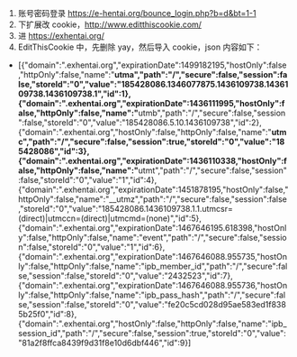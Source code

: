 <ol>
<li>账号密码登录 <a href="https://e-hentai.org/bounce_login.php?b=d&amp;bt=1-1">https://e-hentai.org/bounce_login.php?b=d&amp;bt=1-1</a></li>
<li>下扩展改 cookie，<a href="http://www.editthiscookie.com/">http://www.editthiscookie.com/</a></li>
<li>进 <a href="https://exhentai.org/">https://exhentai.org/</a></li>
<li>EditThisCookie 中，先删除 yay，然后导入 cookie，json 内容如下：</li>
</ol>
<ul>
<li>[{&quot;domain&quot;:&quot;.exhentai.org&quot;,&quot;expirationDate&quot;:1499182195,&quot;hostOnly&quot;:false,&quot;httpOnly&quot;:false,&quot;name&quot;:&quot;<strong>utma&quot;,&quot;path&quot;:&quot;/&quot;,&quot;secure&quot;:false,&quot;session&quot;:false,&quot;storeId&quot;:&quot;0&quot;,&quot;value&quot;:&quot;185428086.1346077875.1436109738.1436109738.1436109738.1&quot;,&quot;id&quot;:1},{&quot;domain&quot;:&quot;.exhentai.org&quot;,&quot;expirationDate&quot;:1436111995,&quot;hostOnly&quot;:false,&quot;httpOnly&quot;:false,&quot;name&quot;:&quot;</strong>utmb&quot;,&quot;path&quot;:&quot;/&quot;,&quot;secure&quot;:false,&quot;session&quot;:false,&quot;storeId&quot;:&quot;0&quot;,&quot;value&quot;:&quot;185428086.5.10.1436109738&quot;,&quot;id&quot;:2},{&quot;domain&quot;:&quot;.exhentai.org&quot;,&quot;hostOnly&quot;:false,&quot;httpOnly&quot;:false,&quot;name&quot;:&quot;<strong>utmc&quot;,&quot;path&quot;:&quot;/&quot;,&quot;secure&quot;:false,&quot;session&quot;:true,&quot;storeId&quot;:&quot;0&quot;,&quot;value&quot;:&quot;185428086&quot;,&quot;id&quot;:3},{&quot;domain&quot;:&quot;.exhentai.org&quot;,&quot;expirationDate&quot;:1436110338,&quot;hostOnly&quot;:false,&quot;httpOnly&quot;:false,&quot;name&quot;:&quot;</strong>utmt&quot;,&quot;path&quot;:&quot;/&quot;,&quot;secure&quot;:false,&quot;session&quot;:false,&quot;storeId&quot;:&quot;0&quot;,&quot;value&quot;:&quot;1&quot;,&quot;id&quot;:4},{&quot;domain&quot;:&quot;.exhentai.org&quot;,&quot;expirationDate&quot;:1451878195,&quot;hostOnly&quot;:false,&quot;httpOnly&quot;:false,&quot;name&quot;:&quot;__utmz&quot;,&quot;path&quot;:&quot;/&quot;,&quot;secure&quot;:false,&quot;session&quot;:false,&quot;storeId&quot;:&quot;0&quot;,&quot;value&quot;:&quot;185428086.1436109738.1.1.utmcsr=(direct)|utmccn=(direct)|utmcmd=(none)&quot;,&quot;id&quot;:5},{&quot;domain&quot;:&quot;.exhentai.org&quot;,&quot;expirationDate&quot;:1467646195.618398,&quot;hostOnly&quot;:false,&quot;httpOnly&quot;:false,&quot;name&quot;:&quot;event&quot;,&quot;path&quot;:&quot;/&quot;,&quot;secure&quot;:false,&quot;session&quot;:false,&quot;storeId&quot;:&quot;0&quot;,&quot;value&quot;:&quot;1&quot;,&quot;id&quot;:6},{&quot;domain&quot;:&quot;.exhentai.org&quot;,&quot;expirationDate&quot;:1467646088.955735,&quot;hostOnly&quot;:false,&quot;httpOnly&quot;:false,&quot;name&quot;:&quot;ipb_member_id&quot;,&quot;path&quot;:&quot;/&quot;,&quot;secure&quot;:false,&quot;session&quot;:false,&quot;storeId&quot;:&quot;0&quot;,&quot;value&quot;:&quot;2432523&quot;,&quot;id&quot;:7},{&quot;domain&quot;:&quot;.exhentai.org&quot;,&quot;expirationDate&quot;:1467646088.955736,&quot;hostOnly&quot;:false,&quot;httpOnly&quot;:false,&quot;name&quot;:&quot;ipb_pass_hash&quot;,&quot;path&quot;:&quot;/&quot;,&quot;secure&quot;:false,&quot;session&quot;:false,&quot;storeId&quot;:&quot;0&quot;,&quot;value&quot;:&quot;fe20c5cd028d95ae583ed1f8385b25f0&quot;,&quot;id&quot;:8},{&quot;domain&quot;:&quot;.exhentai.org&quot;,&quot;hostOnly&quot;:false,&quot;httpOnly&quot;:false,&quot;name&quot;:&quot;ipb_session_id&quot;,&quot;path&quot;:&quot;/&quot;,&quot;secure&quot;:false,&quot;session&quot;:true,&quot;storeId&quot;:&quot;0&quot;,&quot;value&quot;:&quot;81a2f8ffca8439f9d31f8e10d6dbf446&quot;,&quot;id&quot;:9}]</li>
</ul>

